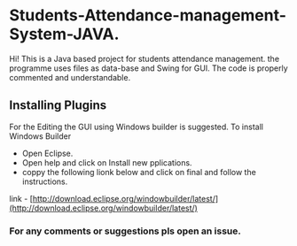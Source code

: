 
# Students-Attendance-management-System-JAVA.

Hi! This is a Java based project for students attendance management. the programme uses files as data-base and Swing for GUI. The code is properly commented and understandable. 

## Installing Plugins
For the Editing the GUI using Windows builder is suggested. 
To install Windows Builder
- Open Eclipse.
- Open help and click on Install new pplications.
- coppy the following lionk below and click on final and  follow the instructions.

link - [http://download.eclipse.org/windowbuilder/latest/](http://download.eclipse.org/windowbuilder/latest/)


### For any comments or suggestions pls open an issue. 

